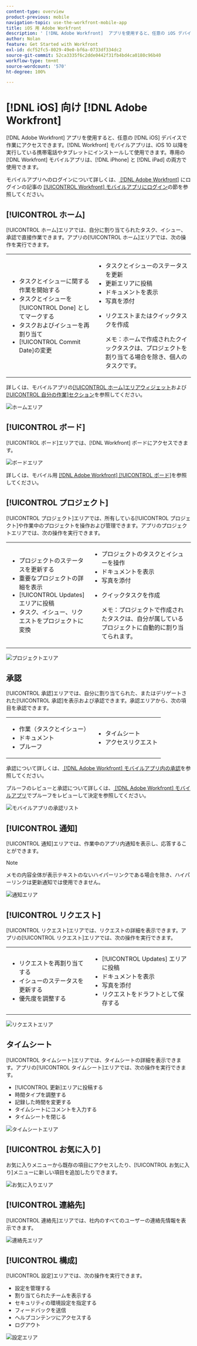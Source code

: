 ```yaml
---
content-type: overview
product-previous: mobile
navigation-topic: use-the-workfront-mobile-app
title: iOS 用 Adobe Workfront
description: ' [!DNL Adobe Workfront]  アプリを使用すると、任意の iOS デバイスで作業にアクセスできます。 [!DNL Workfront]  モバイルアプリは、iOS 10 以降を実行している携帯電話やタブレットにインストールして使用できます。専用の  [!DNL Workfront]  モバイルアプリは、iPhone と iPad の両方で使用できます。'
author: Nolan
feature: Get Started with Workfront
exl-id: dcf52fc5-8029-49e0-bf6a-0733df334dc2
source-git-commit: 52ca3335f6c2dde0442f31fb4bd4ca0180c96b40
workflow-type: tm+mt
source-wordcount: '570'
ht-degree: 100%

---
```


# [!DNL iOS] 向け [!DNL Adobe Workfront]

[!DNL Adobe Workfront] アプリを使用すると、任意の [!DNL iOS] デバイスで作業にアクセスできます。[!DNL Workfront] モバイルアプリは、iOS 10 以降を実行している携帯電話やタブレットにインストールして使用できます。専用の [!DNL Workfront] モバイルアプリは、[!DNL iPhone] と [!DNL iPad] の両方で使用できます。

モバイルアプリへのログインについて詳しくは、[ [!DNL Adobe Workfront]](../../../workfront-basics/manage-your-account-and-profile/managing-your-workfront-account/log-in-to-workfront.md) にログインの記事の [[!UICONTROL Workfront] モバイルアプリにログイン](../../../workfront-basics/manage-your-account-and-profile/managing-your-workfront-account/log-in-to-workfront.md#log)の節を参照してください。

## [!UICONTROL ホーム]

[!UICONTROL ホーム]エリアでは、自分に割り当てられたタスク、イシュー、承認で直接作業できます。アプリの[!UICONTROL ホーム]エリアでは、次の操作を実行できます。

<table style="table-layout:auto"> 
 <col> 
 <col> 
 <tbody> 
  <tr> 
   <td> 
    <ul> 
     <li>タスクとイシューに関する作業を開始する</li> 
     <li>タスクとイシューを [!UICONTROL Done] としてマークする</li> 
     <li>タスクおよびイシューを再割り当て</li> 
     <li>[!UICONTROL Commit Date]の変更</li> 
    </ul> </td> 
   <td> 
    <ul> 
     <li>タスクとイシューのステータスを更新</li> 
     <li>更新エリアに投稿</li> 
     <li>ドキュメントを表示</li> 
     <li>写真を添付</li> 
     <li> <p>リクエストまたはクイックタスクを作成</p> <p>メモ：ホームで作成されたクイックタスクは、プロジェクトを割り当てる場合を除き、個人のタスクです。</p> </li> 
    </ul> </td> 
  </tr> 
 </tbody> 
</table>

詳しくは、モバイルアプリの[[!UICONTROL ホーム]エリアウィジェット](../../../workfront-basics/mobile-apps/using-the-workfront-mobile-app/home-area-widgets-mobile.md)および[[!UICONTROL 自分の作業]セクション](../../../workfront-basics/mobile-apps/using-the-workfront-mobile-app/my-work-section-mobile.md)を参照してください。

![ホームエリア](assets/mobile-home-area.png)

## [!UICONTROL ボード]

[!UICONTROL ボード]エリアでは、[!DNL Workfront] ボードにアクセスできます。

![ボードエリア](assets/mobile-all-boards-displayed.png)

詳しくは、モバイル用 [[!DNL Adobe Workfront] [!UICONTROL  ボード]](/help/quicksilver/workfront-basics/mobile-apps/using-the-workfront-mobile-app/mobile-boards.md)を参照してください。

## [!UICONTROL プロジェクト]

[!UICONTROL プロジェクト]エリアでは、所有している[!UICONTROL プロジェクト]や作業中のプロジェクトを操作および管理できます。アプリのプロジェクトエリアでは、次の操作を実行できます。

<table style="table-layout:auto"> 
 <col> 
 <col> 
 <tbody> 
  <tr> 
   <td> 
    <ul> 
     <li>プロジェクトのステータスを更新する</li> 
     <li>重要なプロジェクトの詳細を表示</li> 
     <li>[!UICONTROL Updates] エリアに投稿</li> 
     <li>タスク、イシュー、リクエストをプロジェクトに変換</li> 
    </ul> </td> 
   <td> 
    <ul> 
     <li>プロジェクトのタスクとイシューを操作</li> 
     <li>ドキュメントを表示</li> 
     <li>写真を添付</li> 
     <li> <p>クイックタスクを作成</p> <p>メモ：プロジェクトで作成されたタスクは、自分が属しているプロジェクトに自動的に割り当てられます。 </p> </li> 
    </ul> </td> 
  </tr> 
 </tbody> 
</table>

![プロジェクトエリア](assets/mobile-projects-area.png)

## 承認

[!UICONTROL 承認]エリアでは、自分に割り当てられた、またはデリゲートされた[!UICONTROL 承認]を表示および承認できます。承認エリアから、次の項目を承認できます。

<table style="table-layout:auto">
 <col>
 <col>
 <tbody>
  <tr>
   <td>
    <ul>
     <li>作業（タスクとイシュー）</li>
     <li>ドキュメント</li>
     <li>プルーフ </li>
    </ul> </td>
   <td>
    <ul>
     <li>タイムシート</li>
     <li>アクセスリクエスト</li>
    </ul> </td>
  </tr>
 </tbody>
</table>

承認について詳しくは、[ [!DNL Adobe Workfront]  モバイルアプリ内の承認](../../../workfront-basics/mobile-apps/using-the-workfront-mobile-app/approvals-in-mobile-app.md)を参照してください。

プルーフのレビューと承認について詳しくは、[ [!DNL Adobe Workfront] モバイルアプリ](../../../workfront-basics/mobile-apps/using-the-workfront-mobile-app/work-with-proofs-in-mobile-app.md)でプルーフをレビューして決定を参照してください。

![モバイルアプリの承認リスト](assets/mobile-approvals-adobe-350x574.png)

## [!UICONTROL 通知]

[!UICONTROL 通知]エリアでは、作業中のアプリ内通知を表示し、応答することができます。

>[!NOTE]
>メモの内容全体が表示テキストのないハイパーリンクである場合を除き、ハイパーリンクは更新通知では使用できません。

![通知エリア](assets/mobile-notifications-area.png)

## [!UICONTROL リクエスト]

[!UICONTROL リクエスト]エリアでは、リクエストの詳細を表示できます。アプリの[!UICONTROL リクエスト]エリアでは、次の操作を実行できます。

<table style="table-layout:auto">
 <col>
 <col>
 <tbody>
  <tr>
   <td>
    <ul>
     <li>リクエストを再割り当てする</li>
     <li>イシューのステータスを更新する</li>
     <li>優先度を調整する</li>
    </ul> </td>
   <td>
    <ul>
     <li>[!UICONTROL Updates] エリアに投稿</li>
     <li>ドキュメントを表示</li>
     <li>写真を添付</li>
     <li>リクエストをドラフトとして保存する</li>
    </ul> </td>
  </tr>
 </tbody>
</table>

![リクエストエリア](assets/mobile-requests-area.png)

## タイムシート

[!UICONTROL タイムシート]エリアでは、タイムシートの詳細を表示できます。アプリの[!UICONTROL タイムシート]エリアでは、次の操作を実行できます。

* [!UICONTROL 更新]エリアに投稿する
* 時間タイプを調整する
* 記録した時間を変更する
* タイムシートにコメントを入力する
* タイムシートを閉じる

![タイムシートエリア](assets/mobile-timesheets-area.png)

## [!UICONTROL お気に入り]

お気に入りメニューから既存の項目にアクセスしたり、[!UICONTROL お気に入り]メニューに新しい項目を追加したりできます。

![お気に入りエリア](assets/mobile-favorites-area.png)

## [!UICONTROL 連絡先]

[!UICONTROL 連絡先]エリアでは、社内のすべてのユーザーの連絡先情報を表示できます。

![連絡先エリア](assets/mobile-contacts-area.png)

## [!UICONTROL 構成]

[!UICONTROL 設定]エリアでは、次の操作を実行できます。

* 設定を管理する
* 割り当てられたチームを表示する
* セキュリティの環境設定を指定する
* フィードバックを送信
* ヘルプコンテンツにアクセスする
* ログアウト

![設定エリア](assets/ios-configuration-area.png)
